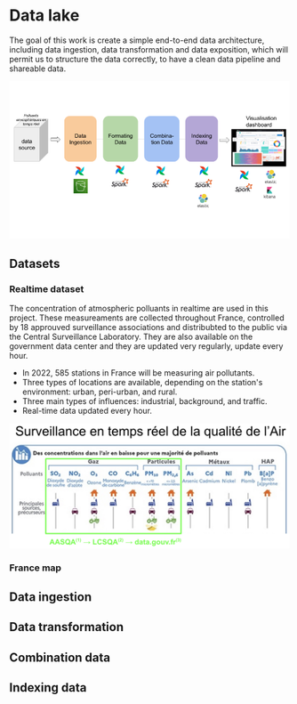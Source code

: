 # Data lake

The goal of this work is create a simple end-to-end data architecture, including data ingestion, data transformation and data exposition, which will permit us to structure the data correctly, to have a clean data pipeline and shareable data.

![Schema global](/assets/images/schema_structure.png)

## Datasets
### Realtime dataset

The concentration of atmospheric polluants in realtime are used in this project. These measureaments are collected throughout France, controlled by 18 approuved surveillance associations and distribubted to the public via the Central Surveillance Laboratory. They are also available on the government data center and they are updated very regularly, update every hour.

- In 2022, 585 stations in France will be measuring air pollutants.
- Three types of locations are available, depending on the station's environment: urban, peri-urban, and rural.
- Three main types of influences: industrial, background, and traffic.
- Real-time data updated every hour.

![Dataset](/assets/images/dataset.png)

### France map

## Data ingestion



## Data transformation

## Combination data

## Indexing data